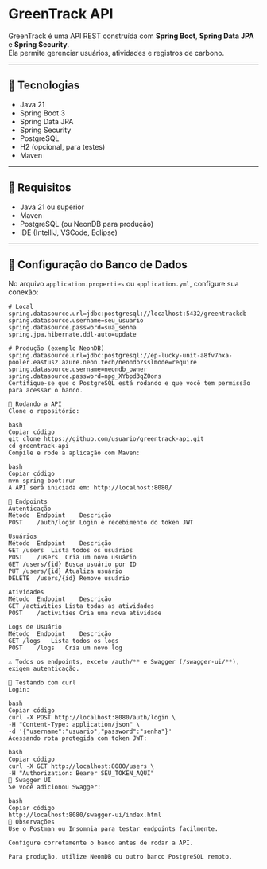 # GreenTrack API

GreenTrack é uma API REST construída com **Spring Boot**, **Spring Data JPA** e **Spring Security**.  
Ela permite gerenciar usuários, atividades e registros de carbono.

---

## 🔹 Tecnologias

- Java 21
- Spring Boot 3
- Spring Data JPA
- Spring Security
- PostgreSQL
- H2 (opcional, para testes)
- Maven

---

## 🔹 Requisitos

- Java 21 ou superior
- Maven
- PostgreSQL (ou NeonDB para produção)
- IDE (IntelliJ, VSCode, Eclipse)

---

## 🔹 Configuração do Banco de Dados

No arquivo `application.properties` ou `application.yml`, configure sua conexão:

```properties
# Local
spring.datasource.url=jdbc:postgresql://localhost:5432/greentrackdb
spring.datasource.username=seu_usuario
spring.datasource.password=sua_senha
spring.jpa.hibernate.ddl-auto=update

# Produção (exemplo NeonDB)
spring.datasource.url=jdbc:postgresql://ep-lucky-unit-a8fv7hxa-pooler.eastus2.azure.neon.tech/neondb?sslmode=require
spring.datasource.username=neondb_owner
spring.datasource.password=npg_XYbpd3qZ0ons
Certifique-se que o PostgreSQL está rodando e que você tem permissão para acessar o banco.

🔹 Rodando a API
Clone o repositório:

bash
Copiar código
git clone https://github.com/usuario/greentrack-api.git
cd greentrack-api
Compile e rode a aplicação com Maven:

bash
Copiar código
mvn spring-boot:run
A API será iniciada em: http://localhost:8080/

🔹 Endpoints
Autenticação
Método	Endpoint	Descrição
POST	/auth/login	Login e recebimento do token JWT

Usuários
Método	Endpoint	Descrição
GET	/users	Lista todos os usuários
POST	/users	Cria um novo usuário
GET	/users/{id}	Busca usuário por ID
PUT	/users/{id}	Atualiza usuário
DELETE	/users/{id}	Remove usuário

Atividades
Método	Endpoint	Descrição
GET	/activities	Lista todas as atividades
POST	/activities	Cria uma nova atividade

Logs de Usuário
Método	Endpoint	Descrição
GET	/logs	Lista todos os logs
POST	/logs	Cria um novo log

⚠️ Todos os endpoints, exceto /auth/** e Swagger (/swagger-ui/**), exigem autenticação.

🔹 Testando com curl
Login:

bash
Copiar código
curl -X POST http://localhost:8080/auth/login \
-H "Content-Type: application/json" \
-d '{"username":"usuario","password":"senha"}'
Acessando rota protegida com token JWT:

bash
Copiar código
curl -X GET http://localhost:8080/users \
-H "Authorization: Bearer SEU_TOKEN_AQUI"
🔹 Swagger UI
Se você adicionou Swagger:

bash
Copiar código
http://localhost:8080/swagger-ui/index.html
🔹 Observações
Use o Postman ou Insomnia para testar endpoints facilmente.

Configure corretamente o banco antes de rodar a API.

Para produção, utilize NeonDB ou outro banco PostgreSQL remoto.


